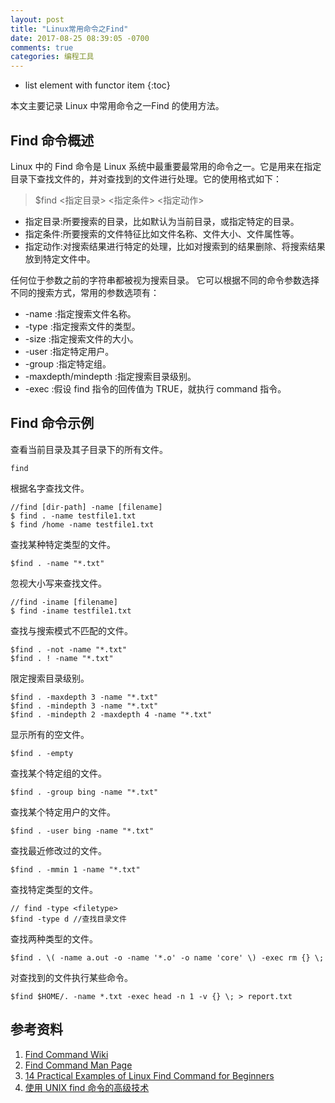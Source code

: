```yaml
---
layout: post
title: "Linux常用命令之Find"
date: 2017-08-25 08:39:05 -0700
comments: true
categories: 编程工具
---
```

* list element with functor item
{:toc}

本文主要记录 Linux 中常用命令之一Find 的使用方法。

<!--more-->

## Find 命令概述

Linux 中的 Find 命令是 Linux 系统中最重要最常用的命令之一。它是用来在指定目录下查找文件的，并对查找到的文件进行处理。它的使用格式如下：

> $find <指定目录> <指定条件> <指定动作>

* 指定目录:所要搜索的目录，比如默认为当前目录，或指定特定的目录。
* 指定条件:所要搜索的文件特征比如文件名称、文件大小、文件属性等。
* 指定动作:对搜索结果进行特定的处理，比如对搜索到的结果删除、将搜索结果放到特定文件中。

任何位于参数之前的字符串都被视为搜索目录。
它可以根据不同的命令参数选择不同的搜索方式，常用的参数选项有：

* -name <filename>:指定搜索文件名称。
* -type <filetype>:指定搜索文件的类型。
* -size <filesize>:指定搜索文件的大小。
* -user <username>:指定特定用户。
* -group <groupname>:指定特定组。
* -maxdepth/mindepth <num>:指定搜索目录级别。
* -exec <command>:假设 find 指令的回传值为 TRUE，就执行 command 指令。

## Find 命令示例

查看当前目录及其子目录下的所有文件。

```
find
```

根据名字查找文件。

```
//find [dir-path] -name [filename]
$ find . -name testfile1.txt
$ find /home -name testfile1.txt
```

查找某种特定类型的文件。

```
$find . -name "*.txt"
```

忽视大小写来查找文件。

```
//find -iname [filename]
$ find -iname testfile1.txt
```

查找与搜索模式不匹配的文件。

```
$find . -not -name "*.txt"
$find . ! -name "*.txt"
```

限定搜索目录级别。

```
$find . -maxdepth 3 -name "*.txt"
$find . -mindepth 3 -name "*.txt"
$find . -mindepth 2 -maxdepth 4 -name "*.txt"
```

显示所有的空文件。

```
$find . -empty
```

查找某个特定组的文件。

```
$find . -group bing -name "*.txt"
```

查找某个特定用户的文件。

```
$find . -user bing -name "*.txt"
```

查找最近修改过的文件。

```
$find . -mmin 1 -name "*.txt"
```

查找特定类型的文件。

```
// find -type <filetype>
$find -type d //查找目录文件
```

查找两种类型的文件。

```
$find . \( -name a.out -o -name '*.o' -o name 'core' \) -exec rm {} \;
```

对查找到的文件执行某些命令。

```
$find $HOME/. -name *.txt -exec head -n 1 -v {} \; > report.txt
```

## 参考资料

1. [Find Command Wiki](https://en.wikipedia.org/wiki/Find)  
2. [Find Command Man Page](http://man7.org/linux/man-pages/man1/find.1.html)
3. [14 Practical Examples of Linux Find Command for Beginners](https://www.howtoforge.com/tutorial/linux-find-command/)
4. [使用 UNIX find 命令的高级技术](https://www.ibm.com/developerworks/cn/aix/library/es-unix-find.html)


